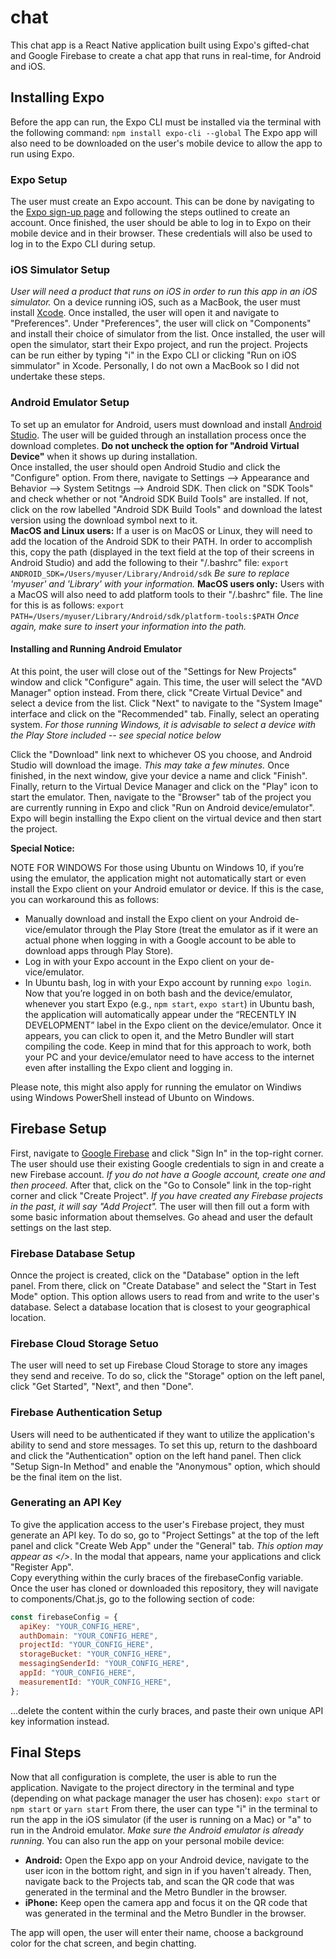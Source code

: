 # chat

This chat app is a React Native application built using Expo's gifted-chat and Google Firebase to create a chat app that runs in real-time, for Android and iOS.

## Installing Expo

Before the app can run, the Expo CLI must be installed via the terminal with the following command:
`npm install expo-cli --global`
The Expo app will also need to be downloaded on the user's mobile device to allow the app to run using Expo.

### Expo Setup

The user must create an Expo account. This can be done by navigating to the [Expo sign-up page](https://expo.io/) and following the steps outlined to create an account. Once finished, the user should be able to log in to Expo on their mobile device and in their browser. These credentials will also be used to log in to the Expo CLI during setup.

### iOS Simulator Setup

_User will need a product that runs on iOS in order to run this app in an iOS simulator._ On a device running iOS, such as a MacBook, the user must install [Xcode](https://developer.apple.com/xcode/resources/). Once installed, the user will open it and navigate to "Preferences". Under "Preferences", the user will click on "Components" and install their choice of simulator from the list. Once installed, the user will open the simulator, start their Expo project, and run the project. Projects can be run either by typing "i" in the Expo CLI or clicking "Run on iOS simmulator" in Xcode. Personally, I do not own a MacBook so I did not undertake these steps.

### Android Emulator Setup

To set up an emulator for Android, users must download and install [Android Studio](https://docs.expo.io/workflow/android-studio-emulator/?redirected). The user will be guided through an installation process once the download completes. **Do not uncheck the option for "Android Virtual Device"** when it shows up during installation.  
Once installed, the user should open Android Studio and click the "Configure" option. From there, navigate to Settings --> Appearance and Behavior --> System Setitngs --> Android SDK. Then click on "SDK Tools" and check whether or not "Android SDK Build Tools" are installed. If not, click on the row labelled "Android SDK Build Tools" and download the latest version using the download symbol next to it.  
**MacOS and Linux users:** If a user is on MacOS or Linux, they will need to add the location of the Android SDK to their PATH. In order to accomplish this, copy the path (displayed in the text field at the top of their screens in Android Studio) and add the following to their "/.bashrc" file:
`export ANDROID_SDK=/Users/myuser/Library/Android/sdk`
_Be sure to replace 'myuser' and 'Library' with your information._
**MacOS users only:** Users with a MacOS will also need to add platform tools to their "/.bashrc" file. The line for this is as follows:
`export PATH=/Users/myuser/Library/Android/sdk/platform-tools:$PATH`
_Once again, make sure to insert your information into the path._

#### Installing and Running Android Emulator

At this point, the user will close out of the "Settings for New Projects" window and click "Configure" again. This time, the user will select the "AVD Manager" option instead. From there, click "Create Virtual Device" and select a device from the list. Click "Next" to navigate to the "System Image" interface and click on the "Recommended" tab. Finally, select an operating system. _For those running Windows, it is advisable to select a device with the Play Store included -- see special notice below_

Click the "Download" link next to whichever OS you choose, and Android Studio will download the image. _This may take a few minutes._ Once finished, in the next window, give your device a name and click "Finish".
Finally, return to the Virtual Device Manager and click on the "Play" icon to start the emulator. Then, navigate to the "Browser" tab of the project you are currently running in Expo and click "Run on Android device/emulator". Expo will begin installing the Expo client on the virtual device and then start the project.

**Special Notice:**

NOTE FOR WINDOWS
For those using Ubuntu on Windows 10, if you’re using the emulator, the application might not automatically start or even install the Expo client on your Android emulator or device. If this is the case, you can workaround this as follows:

- Manually download and install the Expo client on your Android de-vice/emulator through the Play Store (treat the emulator as if it were an actual phone when logging in with a Google account to be able to download apps through Play Store).
- Log in with your Expo account in the Expo client on your de-vice/emulator.
- In Ubuntu bash, log in with your Expo account by running `expo login`.
  Now that you’re logged in on both bash and the device/emulator, whenever you start Expo (e.g., `npm start`, `expo start`) in Ubuntu bash, the application will automatically appear under the “RECENTLY IN DEVELOPMENT” label in the Expo client on the device/emulator. Once it appears, you can click to open it, and the Metro Bundler will start compiling the code. Keep in mind that for this approach to work, both your PC and your device/emulator need to have access to the internet even after installing the Expo client and logging in.

Please note, this might also apply for running the emulator on Windiws using Windows PowerShell instead of Ubunto on Windows.

## Firebase Setup

First, navigate to [Google Firebase](https://firebase.google.com/) and click "Sign In" in the top-right corner. The user should use their existing Google credentials to sign in and create a new Firebase account. _If you do not have a Google account, create one and then proceed._
After that, click on the "Go to Console" link in the top-right corner and click "Create Project". _If you have created any Firebase projects in the past, it will say "Add Project"._ The user will then fill out a form with some basic information about themselves. Go ahead and user the default settings on the last step.

### Firebase Database Setup

Onnce the project is created, click on the "Database" option in the left panel. From there, click on "Create Database" and select the "Start in Test Mode" option. This option allows users to read from and write to the user's database. Select a database location that is closest to your geographical location.

### Firebase Cloud Storage Setuo

The user will need to set up Firebase Cloud Storage to store any images they send and receive. To do so, click the "Storage" option on the left panel, click "Get Started", "Next", and then "Done".

### Firebase Authentication Setup

Users will need to be authenticated if they want to utilize the application's ability to send and store messages. To set this up, return to the dashboard and click the "Authentication" option on the left hand panel. Then click "Setup Sign-In Method" and enable the "Anonymous" option, which should be the final item on the list.

### Generating an API Key

To give the application access to the user's Firebase project, they must generate an API key. To do so, go to "Project Settings" at the top of the left panel and click "Create Web App" under the "General" tab. _This option may appear as </>_. In the modal that appears, name your applications and click "Register App".  
Copy everything within the curly braces of the firebaseConfig variable. Once the user has cloned or downloaded this repository, they will navigate to components/Chat.js, go to the following section of code:

```javascript
const firebaseConfig = {
  apiKey: "YOUR_CONFIG_HERE",
  authDomain: "YOUR_CONFIG_HERE",
  projectId: "YOUR_CONFIG_HERE",
  storageBucket: "YOUR_CONFIG_HERE",
  messagingSenderId: "YOUR_CONFIG_HERE",
  appId: "YOUR_CONFIG_HERE",
  measurementId: "YOUR_CONFIG_HERE",
};
```

...delete the content within the curly braces, and paste their own unique API key information instead.

## Final Steps

Now that all configuration is complete, the user is able to run the application. Navigate to the project directory in the terminal and type (depending on what package manager the user has chosen):
`expo start` or `npm start` or `yarn start`
From there, the user can type "i" in the terminal to run the app in the iOS simulator (if the user is running on a Mac) or "a" to run in the Android emulator. _Make sure the Android emulator is already running._
You can also run the app on your personal mobile device:

- **Android:** Open the Expo app on your Android device, navigate to the user icon in the bottom right, and sign in if you haven't already. Then, navigate back to the Projects tab, and scan the QR code that was generated in the terminal and the Metro Bundler in the browser.
- **iPhone:** Keep open the camera app and focus it on the QR code that was generated in the terminal and the Metro Bundler in the browser.

The app will open, the user will enter their name, choose a background color for the chat screen, and begin chatting.
